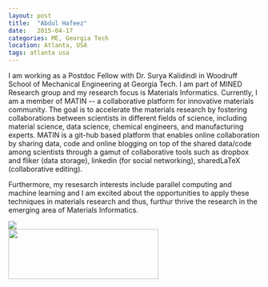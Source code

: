 ```yaml
---
layout: post
title:  "Abdul Hafeez"
date:   2015-04-17 
categories: ME, Georgia Tech
location: Atlanta, USA
tags: atlanta usa
---
```

<p>
I am working as a Postdoc Fellow with Dr. Surya Kalidindi in Woodruff School of Mechanical Engineering at Georgia Tech. I am part of MINED Research group and my research focus is Materials Informatics. Currently, I am a member of MATIN -- a collaborative platform for innovative materials community. The goal is to accelerate the materials research by fostering collaborations between scientists in different fields of science, including material science, data science, chemical engineers, and manufacturing experts. MATIN is a git-hub based platform that enables online collaboration by sharing data, code and online blogging on top of the shared data/code among scientists through a gamut of collaborative tools such as dropbox and fliker (data storage), linkedin (for social networking), sharedLaTeX (collaborative editing). 
</p>
<p>
Furthermore, my resesarch interests include parallel computing and machine learning and I am excited about the
opportunities to apply these techniques in materials research and thus, furthur thrive the research in the emerging area of Materials Informatics.
</p>

<div class="post-image post-image--split">
    <a href="#">
        <img src="http://mined-gatech.github.io/images/MINEDlogo.png" style="width: inherit"/>
    </a>
    <!-- regular html comment  <p class="post-image-caption">Using a little bit of markup, you can add beautiful captions to your totally beautiful pictures. Amazing.</p> -->
</div>

<div class="post-image post-image--split">
    <a href="#">
        <img src="http://mined-gatech.github.io/images/matINlogo.png" height="100" width="300"/>
    </a>
    <!--
    <a href="#">
        <img src="http://placehold.it/435x500" />
    </a> 
    <p class="post-image-caption">
    	<span class="post-image-caption-left">
    		Expanding on this, you can show two images side-by-side
    	</span>
    	<span class="post-image-caption-right">
    		And even define separate captions for each.
    	</span>
    </p>-->
    
</div>
